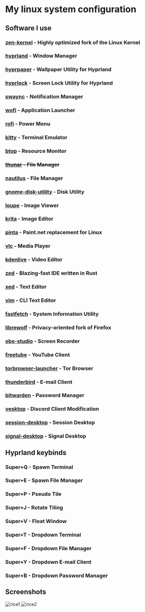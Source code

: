 # My linux system configuration

## Software I use
### [zen-kernel](https://github.com/zen-kernel/zen-kernel) - Highly optimized fork of the Linux Kernel
### [hyprland](https://github.com/hyprwm/Hyprland) - Window Manager
### [hyprpaper](https://github.com/hyprwm/hyprpaper) - Wallpaper Utility for Hyprland
### [hyprlock](https://github.com/hyprwm/hyprlock) - Screen Lock Utility for Hyprland
### [swaync](https://github.com/ErikReider/SwayNotificationCenter) - Notification Manager
### [wofi](https://hg.sr.ht/~scoopta/wofi) - Application Launcher
### [rofi](https://github.com/davatorium/rofi) - Power Menu
### [kitty](https://github.com/kovidgoyal/kitty) - Terminal Emulator
### [btop](https://github.com/aristocratos/btop) - Resource Monitor
### ~~[thunar](https://gitlab.xfce.org/xfce/thunar) - File Manager~~
### [nautilus](https://gitlab.gnome.org/GNOME/nautilus) - File Manager
### [gnome-disk-utility](https://gitlab.gnome.org/GNOME/gnome-disk-utility) - Disk Utility
### [loupe](https://gitlab.gnome.org/GNOME/loupe) - Image Viewer
### [krita](https://invent.kde.org/graphics/krita) - Image Editor
### [pinta](https://github.com/PintaProject/Pinta) - Paint.net replacement for Linux
### [vlc](https://code.videolan.org/videolan/vlc) - Media Player
### [kdenlive](https://invent.kde.org/multimedia/kdenlive) - Video Editor
### [zed](https://github.com/zed-industries/zed) - Blazing-fast IDE written in Rust
### [xed](https://github.com/linuxmint/xed) - Text Editor
### [vim](https://github.com/vim/vim) - CLI Text Editor
### [fastfetch](https://github.com/fastfetch-cli/fastfetch) - System Information Utility
### [librewolf](https://codeberg.org/librewolf/source) - Privacy-oriented fork of Firefox
### [obs-studio](https://github.com/obsproject/obs-studio) - Screen Recorder
### [freetube](https://github.com/FreeTubeApp/FreeTube) - YouTube Client
### [torbrowser-launcher](https://gitlab.torproject.org/tpo/applications/torbrowser-launcher) - Tor Browser
### [thunderbird](https://github.com/mozilla/releases-comm-central) - E-mail Client
### [bitwarden](https://github.com/bitwarden/clients) - Password Manager
### [vesktop](https://github.com/Vencord/Vesktop) - Discord Client Modification
### [session-desktop](https://github.com/oxen-io/session-desktop) - Session Desktop
### [signal-desktop](https://github.com/signalapp/Signal-Desktop) - Signal Desktop

## Hyprland keybinds
### Super+Q - Spawn Terminal
### Super+E - Spawn File Manager
### Super+P - Pseudo Tile
### Super+J - Rotate Tiling
### Super+V - Float Window
### Super+T - Dropdown Terminal
### Super+F - Dropdown File Manager
### Super+Y - Dropdown E-mail Client
### Super+B - Dropdown Password Manager

## Screenshots
![rice1](https://github.com/user-attachments/assets/5f15813a-d296-42da-b23c-1343d8b730da)
![rice2](https://github.com/user-attachments/assets/099e10a4-8f06-4da1-b491-382bfcffe401)

